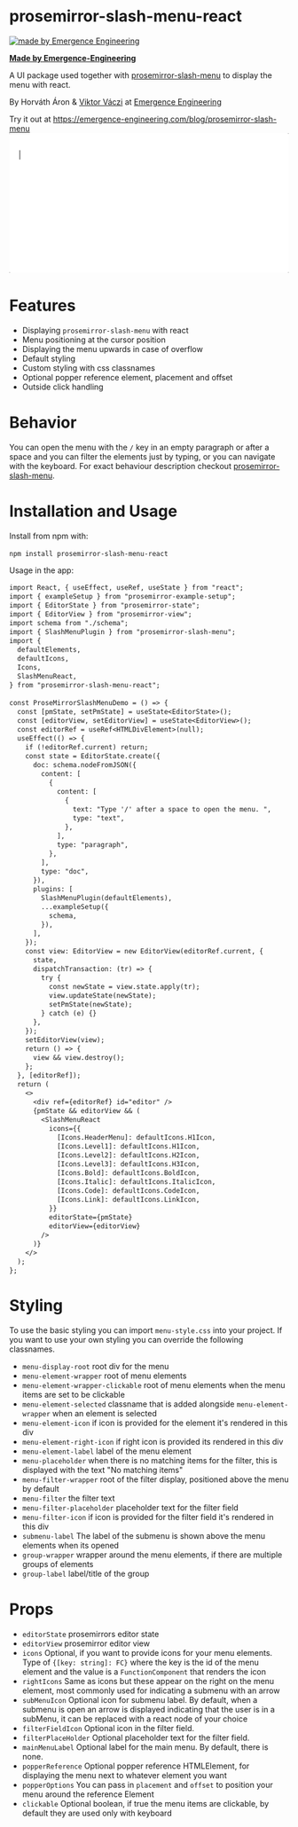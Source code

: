 # prosemirror-slash-menu-react

[![made by Emergence Engineering](https://emergence-engineering.com/ee-logo.svg)](https://emergence-engineering.com)

[**Made by Emergence-Engineering**](https://emergence-engineering.com/)

A UI package used together
with [prosemirror-slash-menu](https://github.com/emergence-engineering/prosemirror-slash-menu) to display the menu with
react.

By Horváth Áron & [Viktor Váczi](https://emergence-engineering.com/cv/viktor)
at [Emergence Engineering](https://emergence-engineering.com/)

Try it out at <https://emergence-engineering.com/blog/prosemirror-slash-menu>
![alt text](https://github.com/emergence-engineering/prosemirror-slash-menu-react/blob/main/public/prosemirror-slash-menu.gif?raw=true)

# Features

- Displaying `prosemirror-slash-menu` with react
- Menu positioning at the cursor position
- Displaying the menu upwards in case of overflow
- Default styling
- Custom styling with css classnames
- Optional popper reference element, placement and offset
- Outside click handling

# Behavior

You can open the menu with the `/` key in an empty paragraph or after a space and you can filter the elements just by
typing, or you can navigate with the keyboard. For exact behaviour description
checkout [prosemirror-slash-menu](https://github.com/emergence-engineering/prosemirror-slash-menu).

# Installation and Usage

Install from npm with:

`npm install prosemirror-slash-menu-react`

Usage in the app:

```tsx
import React, { useEffect, useRef, useState } from "react";
import { exampleSetup } from "prosemirror-example-setup";
import { EditorState } from "prosemirror-state";
import { EditorView } from "prosemirror-view";
import schema from "./schema";
import { SlashMenuPlugin } from "prosemirror-slash-menu";
import {
  defaultElements,
  defaultIcons,
  Icons,
  SlashMenuReact,
} from "prosemirror-slash-menu-react";

const ProseMirrorSlashMenuDemo = () => {
  const [pmState, setPmState] = useState<EditorState>();
  const [editorView, setEditorView] = useState<EditorView>();
  const editorRef = useRef<HTMLDivElement>(null);
  useEffect(() => {
    if (!editorRef.current) return;
    const state = EditorState.create({
      doc: schema.nodeFromJSON({
        content: [
          {
            content: [
              {
                text: "Type '/' after a space to open the menu. ",
                type: "text",
              },
            ],
            type: "paragraph",
          },
        ],
        type: "doc",
      }),
      plugins: [
        SlashMenuPlugin(defaultElements),
        ...exampleSetup({
          schema,
        }),
      ],
    });
    const view: EditorView = new EditorView(editorRef.current, {
      state,
      dispatchTransaction: (tr) => {
        try {
          const newState = view.state.apply(tr);
          view.updateState(newState);
          setPmState(newState);
        } catch (e) {}
      },
    });
    setEditorView(view);
    return () => {
      view && view.destroy();
    };
  }, [editorRef]);
  return (
    <>
      <div ref={editorRef} id="editor" />
      {pmState && editorView && (
        <SlashMenuReact
          icons={{
            [Icons.HeaderMenu]: defaultIcons.H1Icon,
            [Icons.Level1]: defaultIcons.H1Icon,
            [Icons.Level2]: defaultIcons.H2Icon,
            [Icons.Level3]: defaultIcons.H3Icon,
            [Icons.Bold]: defaultIcons.BoldIcon,
            [Icons.Italic]: defaultIcons.ItalicIcon,
            [Icons.Code]: defaultIcons.CodeIcon,
            [Icons.Link]: defaultIcons.LinkIcon,
          }}
          editorState={pmState}
          editorView={editorView}
        />
      )}
    </>
  );
};
```

# Styling

To use the basic styling you can import `menu-style.css` into your project. If you want to use your own styling you can
override the following classnames.

- `menu-display-root` root div for the menu
- `menu-element-wrapper` root of menu elements
- `menu-element-wrapper-clickable` root of menu elements when the menu items are set to be clickable
- `menu-element-selected` classname that is added alongside `menu-element-wrapper` when an element is selected
- `menu-element-icon` if icon is provided for the element it's rendered in this div
- `menu-element-right-icon` if right icon is provided its rendered in this div
- `menu-element-label` label of the menu element
- `menu-placeholder` when there is no matching items for the filter, this is displayed with the text "No matching items"
- `menu-filter-wrapper` root of the filter display, positioned above the menu by default
- `menu-filter` the filter text
- `menu-filter-placeholder` placeholder text for the filter field
- `menu-filter-icon` if icon is provided for the filter field it's rendered in this div
- `submenu-label` The label of the submenu is shown above the menu elements when its opened
- `group-wrapper` wrapper around the menu elements, if there are multiple groups of elements
- `group-label` label/title of the group

# Props

- `editorState` prosemirrors editor state
- `editorView` prosemirror editor view
- `icons` Optional, if you want to provide icons for your menu elements. Type of `{[key: string]: FC}` where the key is
  the id of the menu element and the value is a `FunctionComponent` that renders the icon
- `rightIcons` Same as icons but these appear on the right on the menu element, most commonly used for indicating a
  submenu with an arrow
- `subMenuIcon` Optional icon for submenu label. By default, when a submenu is open an arrow is displayed indicating
  that the user is in a subMenu, it can be replaced with a react node of your choice
- `filterFieldIcon` Optional icon in the filter field.
- `filterPlaceHolder` Optional placeholder text for the filter field.
- `mainMenuLabel` Optional label for the main menu. By default, there is none.
- `popperReference` Optional popper reference HTMLElement, for displaying the menu next to whatever element you want
- `popperOptions` You can pass in `placement` and `offset` to position your menu around the reference Element
- `clickable` Optional boolean, if true the menu items are clickable, by default they are used only with keyboard
